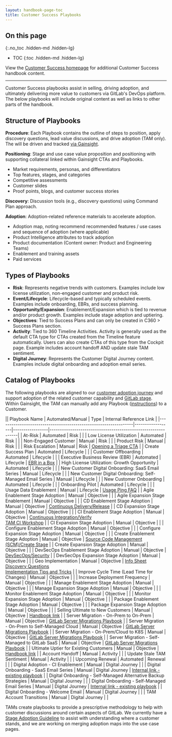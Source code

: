 ```yaml
---
layout: handbook-page-toc
title: Customer Success Playbooks
---
```


## On this page
{:.no_toc .hidden-md .hidden-lg}

- TOC
{:toc .hidden-md .hidden-lg}

View the [Customer Success homepage](/handbook/customer-success/) for additional Customer Success handbook content.

- - -

Customer Success playbooks assist in selling, driving adoption, and ultimately delivering more value to customers via GitLab's DevOps platform. The below playbooks will include original content as well as links to other parts of the handbook.

## Structure of Playbooks

**Procedure**: Each Playbook contains the outline of steps to position, apply discovery questions, lead value discussions, and drive adoption (TAM only). The will be driven and tracked [via Gainsight](/handbook/customer-success/tam/gainsight/).

**Positioning**: Stage and use case value proposition and positioning with supporting collateral linked within Gainsight CTAs and Playbooks.

- Market requirements, personas, and differentiators
- Top features, stages, and categories
- Competitive assessments
- Customer slides
- Proof points, blogs, and customer success stories

**Discovery**: Discussion tools (e.g., discovery questions) using Command Plan approach.

**Adoption**: Adoption-related reference materials to accelerate adoption.

- Adoption map, noting recommend recommended features / use cases and sequence of adoption (where applicable)
- Product Intelligence attributes to track adoption
- Product documentation (Content owner: Product and Engineering Teams)
- Enablement and training assets
- Paid services

## Types of Playbooks

- **Risk**: Represents negative trends with customers. Examples include low license utilization, non-engaged customer and product risk.
- **Event/Lifecycle**: Lifecycle-based and typically scheduled events. Examples include onboarding, EBRs, and success planning.
- **Opportunity/Expansion**: Enablement/Expansion which is tied to revenue and/or product growth. Examples include stage adoption and uptiering.
- **Objectives**: Tied to Success Plans and can only be created in C360 > Success Plans section.
- **Activity**: Tied to 360 Timeline Activities. Activity is generally used as the default CTA type for CTAs created from the Timeline feature automatically. Users can also create CTAs of this type from the Cockpit page. Example includes account handoff AND update stale TAM sentiment.
- **Digital Journey**: Represents the Customer Digital Journey content. Examples include digital onboarding and adoption email series.

## Catalog of Playbooks

The following playbooks are aligned to our [customer adoption journey](/handbook/customer-success/vision/#high-level-visual-of-gitlab-adoption-journey) and support adoption of the related customer capability and [GitLab stage](/handbook/product/categories/). Within Gainsight, the TAM can manually add any Playbook ([instructions](/handbook/customer-success/tam/gainsight/#ctas)) to a Customer.

|| Playbook Name                                                   | Automated/Manual | Type            | Internal Reference Link                                      |
|-----------------------------------------------------------------|------------------|-----------------|--------------------------------------------------------------|
| At-Risk                                                         | Automated        | Risk            |                                                              |
| Low License Utilization                                         | Automated        | Risk            |                                                              |
| Non-Engaged Customer                                            | Manual           | Risk            |                                                              |
| Product Risk                                                    | Manual           | Risk            |                                                              |
| Risk Escalation                                                 | Manual           | Risk            | [Opening a Triage CTA](https://about.gitlab.com/handbook/customer-success/tam/health-score-triage/#triage-cta)                                         |
| Create Success Plan                                             | Automated        | Lifecycle       |                                                              |
| Customer Offboarding                                            | Automated        | Lifecycle       |                                                              |
| Executive Business Review (EBR)                                 | Automated        | Lifecycle       | [EBR in a Box](https://drive.google.com/open?id=1wQp59jG8uw_UtdNV5vXQjlfC9g5sRD5K)                                             |
| High License Utilization: Growth Opportunity                    | Automated        | Lifecycle       |                                                              |
| New Customer Digital Onboarding: SaaS Email Series              | Manual           | Lifecycle       |                                                              |
| New Customer Digital Onboarding: Self-Managed Email Series      | Manual           | Lifecycle       |                                                              |
| New Customer Onboarding                                         | Automated        | Lifecycle       |                                                              |
| Onboarding Pilot                                                | Automated        | Lifecycle       |                                                              |
| Usage Data Enablement                                           | Manual           | Lifecycle       | [Usage Ping FAQ](https://about.gitlab.com/handbook/customer-success/tam/usage-ping-faq/)                                               |
| Agile Enablement Stage Adoption                                 | Manual           | Objective       |                                                              |
| Agile Expansion Stage Enablement                                | Manual           | Objective       |                                                              |
| CD Enablement Stage Adoption                                    | Manual           | Objective       | [Continuous Delivery/Release](https://about.gitlab.com/handbook/customer-success/playbooks/cd-release.html)                                  |
| CD Expansion Stage Adoption                                     | Manual           | Objective       |                                                              |
| CI Enablement Stage Adoption                                    | Manual           | Objective       | [Continuous Integration/Verify](https://about.gitlab.com/handbook/marketing/strategic-marketing/usecase-gtm/ci/) <br> [TAM CI Workshop](https://about.gitlab.com/handbook/customer-success/playbooks/ci-verify.html)               |
| CI Expansion Stage Adoption                                     | Manual           | Objective       |                                                              |
| Configure Enablement Stage Adoption                             | Manual           | Objective       |                                                              |
| Configure Expansion Stage Adoption                              | Manual           | Objective       |                                                              |
| Create Enablement Stage Adoption                                | Manual           | Objective       | [Source Code Management (SCM)/Create Stage](https://about.gitlab.com/handbook/marketing/strategic-marketing/usecase-gtm/version-control-collaboration/)                    |
| Create Expansion Stage Adoption                                 | Manual           | Objective       |                                                              |
| DevSecOps Enablement Stage Adoption                             | Manual           | Objective       | [DevSecOps/Security](https://about.gitlab.com/handbook/marketing/strategic-marketing/usecase-gtm/devsecops/)                                           |
| DevSecOps Expansion Stage Adoption                              | Manual           | Objective       |                                                              |
| Geo Implementation                                              | Manual           | Objective       | [Info Sheet](https://docs.google.com/document/d/1Gn93NUWq4RxPvfxJRodEyvb-6-dLqUV6euPV8k9yIvw/edit)<br> [Discovery Questions](https://docs.google.com/document/d/1KgSHHsYFHPB__xA9rlUEbLBRYDlPl6FyKzn1V8I2Wfk/edit)<br>[Implementation Tips and Tricks](https://docs.google.com/document/d/1EhXT-_Wf0GrmDSh2vthca0sl6bWb-1hQruv2lHd4aFs/edit?ts=60356ba2) |
| Improve Cycle Time (Lead Time for Changes)                      | Manual           | Objective       |                                                              |
| Increase Deployment Frequency                                   | Manual           | Objective       |                                                              |
| Manage Enablement Stage Adoption                                | Manual           | Objective       |                                                              |
| Manage Expansion Stage Adoption                                 | Manual           | Objective       |                                                              |
| Monitor Enablement Stage Adoption                               | Manual           | Objective       |                                                              |
| Monitor Expansion Stage Adoption                                | Manual           | Objective       |                                                              |
| Package Enablement Stage Adoption                               | Manual           | Objective       |                                                              |
| Package Expansion Stage Adoption                                | Manual           | Objective       |                                                              |
| Selling Ultimate to New Customers                               | Manual           | Objective       | [Handbook link](https://about.gitlab.com/handbook/customer-success/solutions-architects/sales-plays/)                                               |
| Server Migration - On-Prem to On-Prem                           | Manual           | Objective       | [GitLab Server Migrations Playbook](https://docs.google.com/spreadsheets/d/1cP6czE6zZ9EWT5HGOF2MGP2repiV0GI8a8V2i9iK9vM/edit#gid=0)                            |
| Server Migration - On-Prem to Self-Managed Cloud                | Manual           | Objective       | [GitLab Server Migrations Playbook](https://docs.google.com/spreadsheets/d/1cP6czE6zZ9EWT5HGOF2MGP2repiV0GI8a8V2i9iK9vM/edit#gid=0)                               |
| Server Migration - On-Prem/Cloud to K8S                         | Manual           | Objective       | [GitLab Server Migrations Playbook](https://docs.google.com/spreadsheets/d/1cP6czE6zZ9EWT5HGOF2MGP2repiV0GI8a8V2i9iK9vM/edit#gid=0)                               |
| Server Migration - Self-Managed to GitLab SaaS                  | Manual           | Objective       | [GitLab Server Migrations Playbook](https://docs.google.com/spreadsheets/d/1cP6czE6zZ9EWT5HGOF2MGP2repiV0GI8a8V2i9iK9vM/edit#gid=0)                               |
| Ultimate Uptier for Existing Customers                          | Manual           | Objective       | [Handbook link](https://about.gitlab.com/handbook/customer-success/solutions-architects/sales-plays/)                                                |
| Account Handoff                                                 | Manual           | Activity        |                                                              |
| Update Stale TAM Sentiment                                      | Manual           | Activity        |                                                              |
| Upcoming Renewal                                                | Automated        | Renewal         |                                                              |
| Digital Adoption - CI Enablement                                | Manual           | Digital Journey |                                                              |
| Digital Onboarding - SaaS Email Series                          | Manual           | Digital Journey | [Internal link - existing playbook](https://about.gitlab.com/handbook/customer-success/tam/digital-journey/)                            |
| Digital Onboarding - Self-Managed Alternative Backup Strategies | Manual           | Digital Journey |                                                              |
| Digital Onboarding - Self-Managed Email Series                  | Manual           | Digital Journey | [Internal link - existing playbook](https://about.gitlab.com/handbook/customer-success/tam/digital-journey/)                            |
| Digital Onboarding - Welcome Email                              | Manual           | Digital Journey |                                                              |
| TAM Account Transitions                                         | Manual           | Digital Journey |                                                              |

TAMs create playbooks to provide a prescriptive methodology to help with customer discussions around certain aspects of GitLab. We currently have a [Stage Adoption Guideline](/handbook/customer-success/tam/stage-adoption/) to assist with understanding where a customer stands, and we are working on merging adoption maps into the use case pages.
